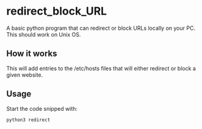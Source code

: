 # redirect_block_URL

A basic python program that can redirect or block URLs locally on your PC. This should work on Unix OS.

## How it works

This will add entries to the /etc/hosts files that will either redirect or block a given website.

## Usage

Start the code snipped with: 
```
python3 redirect
```
